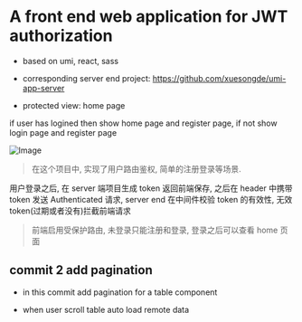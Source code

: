# A front end web application for JWT authorization

- based on umi, react, sass

- corresponding server end project: https://github.com/xuesongde/umi-app-server

- protected view: home page

if user has logined then show home page and register page, if not show login page and register page

![Image](https://bezkoder.com/wp-content/uploads/2019/10/in-depth-introduction-jwt-token-based-authentication.png)

> 在这个项目中, 实现了用户路由鉴权, 简单的注册登录等场景.

用户登录之后, 在 server 端项目生成 token 返回前端保存, 之后在 header 中携带 token 发送 Authenticated 请求, server end 在中间件校验 token 的有效性, 无效 token(过期或者没有)拦截前端请求

> 前端启用受保护路由, 未登录只能注册和登录, 登录之后可以查看 home 页面

## commit 2 add pagination

- in this commit add pagination for a table component

- when user scroll table auto load remote data
